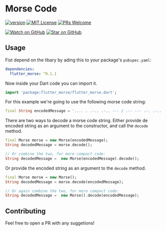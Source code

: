 # Morse Code

[![version][version-badge]][package]
[![MIT License][license-badge]][license]
[![PRs Welcome][prs-badge]](http://makeapullrequest.com)

[![Watch on GitHub][github-watch-badge]][github-watch]
[![Star on GitHub][github-star-badge]][github-star]

## Usage

Fist depend on the libary by ading this to your package's `pubspec.yaml`:

```yaml
dependencies:
  flutter_morse: ^0.1.1
```

Now inside your Dart code you can import it.

```dart
import 'package:flutter_morse/flutter_morse.dart';
```

For this example we're going to use the following morse code string:

```dart
final String encodedMessage = '.... . .-.. .-.. --- / .-- --- .-. .-.. -..';
```

There are two ways to decode a morse code string. Either provide de encoded string as an argument to the constructor, and call the `decode` method.

```dart
final Morse morse = new Morse(encodedMessage);
String decodedMessage = morse.decode();

// Or combine the two, for more compact code:
String decodedMessage =  new Morse(encodedMessage).decode();
```

Or provide the encoded string as an argument to the `decode` method.

```dart
final Morse morse = new Morse();
String decodedMessage = morse.decode(encodedMessage);

// Or again combine the two, for more compact code:
String decodedMessage =  new Morse().decode(encodedMessage);
```

## Contributing

Feel free to open a PR with any suggetions!

[version-badge]: https://img.shields.io/badge/pub-v0.1.1-orange.svg
[package]: https://pub.dartlang.org/packages/flutter_morse
[license-badge]: https://img.shields.io/github/license/fatihbalsoy/morse-code.svg?style=flat-square
[license]: https://github.com/fatihbalsoy/morse-code/blob/master/LICENSE
[prs-badge]: https://img.shields.io/badge/PRs-welcome-brightgreen.svg?style=flat-square
[prs]: http://makeapullrequest.com
[github-watch-badge]: https://img.shields.io/github/watchers/fatihbalsoy/morse-code.svg?style=social
[github-watch]: https://github.com/fatihbalsoy/morse-code/watchers
[github-star-badge]: https://img.shields.io/github/stars/fatihbalsoy/morse-code.svg?style=social
[github-star]: https://github.com/fatihbalsoy/morse-code/stargazers
